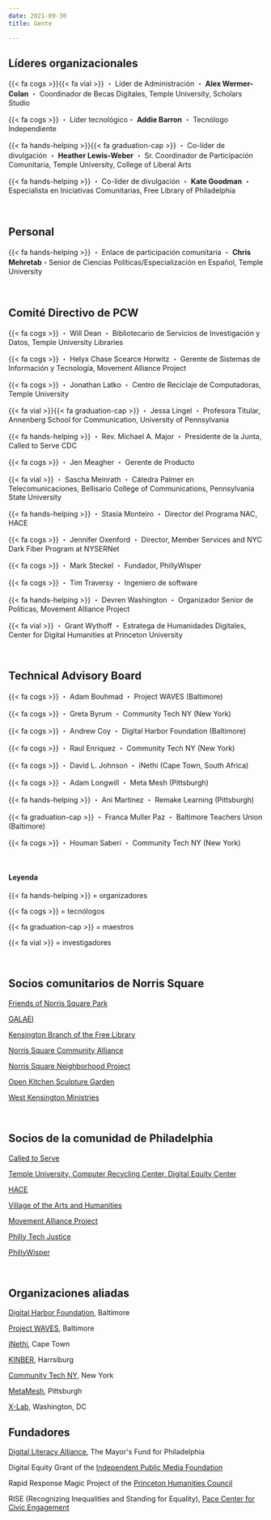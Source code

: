 ```yaml
---
date: 2021-09-30
title: Gente

---
```

## Líderes organizacionales

{{< fa cogs >}}{{< fa vial >}} ・ Líder de Administración ・ **Alex Wermer-Colan** ・ Coordinador de Becas Digitales, Temple University, Scholars Studio

{{< fa cogs >}} ・ Líder tecnológico・ **Addie Barron** ・ Tecnólogo Independiente

{{< fa hands-helping >}}{{< fa graduation-cap >}} ・ Co-líder de divulgación ・ **Heather Lewis-Weber** ・ Sr. Coordinador de Participación Comunitaria, Temple University, College of Liberal Arts

{{< fa hands-helping >}} ・ Co-líder de divulgación ・ **Kate Goodman** ・ Especialista en Iniciativas Comunitarias, Free Library of Philadelphia

<br/>

## Personal

{{< fa hands-helping >}} ・ Enlace de participación comunitaria ・ **Chris Mehretab**・Senior de Ciencias Políticas/Especialización en Español, Temple University

<br/>

## Comité Directivo de PCW

{{< fa cogs >}} ・ Will Dean ・ Bibliotecario de Servicios de Investigación y Datos, Temple University Libraries

{{< fa cogs >}} ・ Helyx Chase Scearce Horwitz ・ Gerente de Sistemas de Información y Tecnología, Movement Alliance Project

{{< fa cogs >}} ・ Jonathan Latko ・ Centro de Reciclaje de Computadoras, Temple University

{{< fa vial >}}{{< fa graduation-cap >}} ・ Jessa Lingel ・ Profesora Titular, Annenberg School for Communication, University of Pennsylvania

{{< fa hands-helping >}} ・ Rev. Michael A. Major ・ Presidente de la Junta, Called to Serve CDC

{{< fa cogs >}} ・ Jen Meagher ・ Gerente de Producto

{{< fa vial >}} ・ Sascha Meinrath ・ Cátedra Palmer en Telecomunicaciones, Bellisario College of Communications, Pennsylvania State University

{{< fa hands-helping >}} ・ Stasia Monteiro ・ Director del Programa NAC, HACE

{{< fa cogs >}} ・ Jennifer Oxenford ・ Director, Member Services and NYC Dark Fiber Program at NYSERNet

{{< fa cogs >}} ・ Mark Steckel ・ Fundador, PhillyWisper

{{< fa cogs >}} ・ Tim Traversy ・ Ingeniero de software

{{< fa hands-helping >}} ・ Devren Washington ・ Organizador Senior de Políticas, Movement Alliance Project

{{< fa vial >}} ・ Grant Wythoff ・ Estratega de Humanidades Digitales, Center for Digital Humanities at Princeton University

<br/>

## Technical Advisory Board

{{< fa cogs >}} ・ Adam Bouhmad ・ Project WAVES (Baltimore)

{{< fa cogs >}} ・ Greta Byrum ・ Community Tech NY (New York)

{{< fa cogs >}} ・ Andrew Coy ・ Digital Harbor Foundation (Baltimore)

{{< fa cogs >}} ・ Raul Enriquez ・ Community Tech NY (New York)

{{< fa cogs >}} ・ David L. Johnson ・ iNethi (Cape Town, South Africa)

{{< fa cogs >}} ・ Adam Longwill ・ Meta Mesh (Pittsburgh)

{{< fa hands-helping >}} ・ Ani Martinez ・ Remake Learning (Pittsburgh)

{{< fa graduation-cap >}} ・ Franca Muller Paz ・ Baltimore Teachers Union (Baltimore)

{{< fa cogs >}} ・ Houman Saberi ・ Community Tech NY (New York)

<br/>

#### Leyenda

{{< fa hands-helping >}} = organizadores

{{< fa cogs >}} = tecnólogos

{{< fa graduation-cap >}} = maestros

{{< fa vial >}} = investigadores

<br/>

## Socios comunitarios de Norris Square

[Friends of Norris Square Park](https://www.facebook.com/friendsofnorrissquarepark/)

[GALAEI](https://www.galaeiqtbipoc.org/)

[Kensington Branch of the Free Library](https://libwww.freelibrary.org/locations/kensington-library)

[Norris Square Community Alliance](https://www.nscaphila.org/)

[Norris Square Neighborhood Project](https://myneighborhoodproject.org/)

[Open Kitchen Sculpture Garden](https://www.facebook.com/theopenkitchensculpturegarden)

[West Kensington Ministries](https://westkensingtonministry.com/)

<br/>

## Socios de la comunidad de Philadelphia

[Called to Serve](https://calledtoservecdc.org/)

[Temple University, Computer Recycling Center, Digital Equity Center](https://news.temple.edu/news/2021-08-25/old-community-center-provides-new-workforce-services)

[HACE](https://www.hacecdc.org/)

[Village of the Arts and Humanities](http://spaces.villagearts.org/)

[Movement Alliance Project](https://movementalliance.org/about/)

[Philly Tech Justice](https://phillytechjustice.org/)

[PhillyWisper](https://phillywisper.net/)

<br/>

## Organizaciones aliadas

[Digital Harbor Foundation](https://www.digitalharbor.org/), Baltimore

[Project WAVES](https://projectwaves.net/), Baltimore

[iNethi](https://www.inethi.org.za/), Cape Town

[KINBER](https://kinber.org/), Harrsiburg

[Community Tech NY](http://communitytechny.org/), New York

[MetaMesh](https://www.metamesh.org/), Pittsburgh

[X-Lab](https://thexlab.org/), Washington, DC

## Fundadores

[Digital Literacy Alliance](http://www.mayorsfundphila.org/initiatives/digital-literacy-alliance/), The Mayor's Fund for Philadelphia

Digital Equity Grant of the [Independent Public Media Foundation](https://independencemedia.org/2021-community-voices-and-digital-equity-grants/)

Rapid Response Magic Project of the [Princeton Humanities Council](https://humanities.princeton.edu/)

RISE (Recognizing Inequalities and Standing for Equality), [Pace Center for Civic Engagement](https://pace.princeton.edu/)